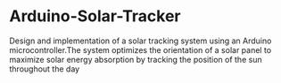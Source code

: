 # Arduino-Solar-Tracker
Design and implementation of a solar tracking system using an Arduino microcontroller.The system optimizes the orientation of a solar panel to maximize solar energy absorption by tracking the position of the sun throughout the day
